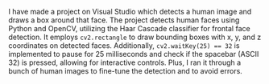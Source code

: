 


I have made a project on Visual Studio which detects a human image and draws a box around that face. The project detects human faces using Python and OpenCV, utilizing the Haar Cascade classifier for frontal face detection. It employs `cv2.rectangle` to draw bounding boxes with x, y, and z coordinates on detected faces. Additionally, `cv2.waitKey(25) == 32` is implemented to pause for 25 milliseconds and check if the spacebar (ASCII 32) is pressed, allowing for interactive controls. Plus, I ran it through a bunch of human images to fine-tune the detection and to avoid errors.
